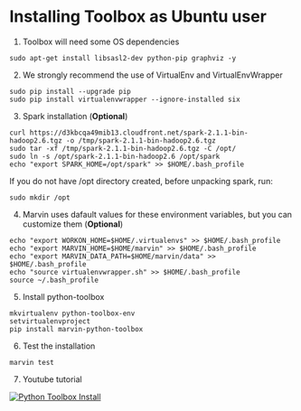 # Installing Toolbox as Ubuntu user

1. Toolbox will need some OS dependencies
```
sudo apt-get install libsasl2-dev python-pip graphviz -y
```

2. We strongly recommend the use of VirtualEnv and VirtualEnvWrapper
```
sudo pip install --upgrade pip
sudo pip install virtualenvwrapper --ignore-installed six
```

3. Spark installation (**Optional**)
```
curl https://d3kbcqa49mib13.cloudfront.net/spark-2.1.1-bin-hadoop2.6.tgz -o /tmp/spark-2.1.1-bin-hadoop2.6.tgz
sudo tar -xf /tmp/spark-2.1.1-bin-hadoop2.6.tgz -C /opt/
sudo ln -s /opt/spark-2.1.1-bin-hadoop2.6 /opt/spark
echo "export SPARK_HOME=/opt/spark" >> $HOME/.bash_profile
```

If you do not have /opt directory created, before unpacking spark, run:
```
sudo mkdir /opt
```

4. Marvin uses dafault values for these environment variables, but you can customize them (**Optional**)
```
echo "export WORKON_HOME=$HOME/.virtualenvs" >> $HOME/.bash_profile
echo "export MARVIN_HOME=$HOME/marvin" >> $HOME/.bash_profile
echo "export MARVIN_DATA_PATH=$HOME/marvin/data" >> $HOME/.bash_profile
echo "source virtualenvwrapper.sh" >> $HOME/.bash_profile
source ~/.bash_profile
```

5. Install python-toolbox
```
mkvirtualenv python-toolbox-env
setvirtualenvproject
pip install marvin-python-toolbox
```

6. Test the installation
```
marvin test
```

7. Youtube tutorial

[![Python Toolbox Install](http://img.youtube.com/vi/2iljFG9EZ_Q/0.jpg)](https://www.youtube.com/watch?v=2iljFG9EZ_Q "Python Toolbox Install")